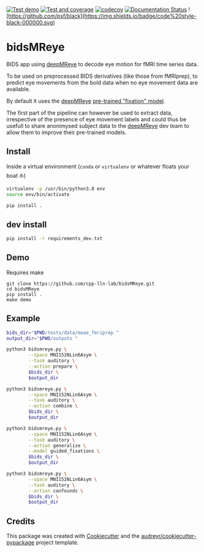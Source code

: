 [![Test demo](https://github.com/cpp-lln-lab/bidsMReye/actions/workflows/test_demo.yml/badge.svg)](https://github.com/cpp-lln-lab/bidsMReye/actions/workflows/test_demo.yml)
[![Test and coverage](https://github.com/cpp-lln-lab/bidsMReye/actions/workflows/test_and_coverage.yml/badge.svg)](https://github.com/cpp-lln-lab/bidsMReye/actions/workflows/test_and_coverage.yml)
[![codecov](https://codecov.io/gh/cpp-lln-lab/bidsMReye/branch/main/graph/badge.svg?token=G5fm2kaloM)](https://codecov.io/gh/cpp-lln-lab/bidsMReye)
[![Documentation Status](https://readthedocs.org/projects/bidsmreye/badge/?version=latest)](https://bidsmreye.readthedocs.io/en/latest/?badge=latest)
![https://github.com/psf/black](https://img.shields.io/badge/code%20style-black-000000.svg)

# bidsMReye

BIDS app using [deepMReye](https://github.com/DeepMReye/DeepMReye) to decode eye
motion for fMRI time series data.

To be used on preprocessed BIDS derivatives (like those from fMRIprep), to
predict eye movements from the bold data when no eye movement data are
available.

By default it uses the [deepMReye](https://github.com/DeepMReye/DeepMReye)
[pre-trained "fixation" model](https://osf.io/cqf74).

The first part of the pipeline can however be used to extract data, irrespective
of the presence of eye movement labels and could thus be usefull to share
anonimysed subject data to the
[deepMReye](https://github.com/DeepMReye/DeepMReye) dev team to allow them to
improve their pre-trained models.
## Install

Inside a virtual environment (`conda` or `virtualenv` or whatever floats your
boat ⛵)

```bash
virtualenv -p /usr/bin/python3.8 env
source env/bin/activate
```

```bash
pip install .
```

## dev install

```bash
pip install -r requirements_dev.txt
```

## Demo

Requires make

```
git clone https://github.com/cpp-lln-lab/bidsMReye.git
cd bidsMReye
pip install .
make demo
```

## Example

```bash
bids_dir="$PWD/tests/data/moae_fmriprep "
output_dir="$PWD/outputs "

python3 bidsmreye.py \
        --space MNI152NLin6Asym \
        --task auditory \
        --action prepare \
        $bids_dir \
        $output_dir

python3 bidsmreye.py \
        --space MNI152NLin6Asym \
        --task auditory \
        --action combine \
        $bids_dir \
        $output_dir

python3 bidsmreye.py \
        --space MNI152NLin6Asym \
        --task auditory \
        --action generalize \
        --model guided_fixations \
        $bids_dir \
        $output_dir

python3 bidsmreye.py \
        --space MNI152NLin6Asym \
        --task auditory \
        --action confounds \
        $bids_dir \
        $output_dir
```

## Credits

This package was created with
[Cookiecutter](https://github.com/audreyr/cookiecutter) and the
[audreyr/cookiecutter-pypackage](https://github.com/audreyr/cookiecutter-pypackage)
project template.
